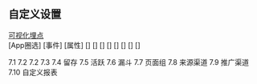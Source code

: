 ## 自定义设置
[可视化埋点](http://docs.shujike.com/自定义设置/可视化埋点.html)  
[App圈选]
[事件]
[属性]
[]
[]
[]
[]
[]
[]
[]
[]








7.1 
7.2 
7.2 
7.3 
7.4 留存
7.5 活跃
7.6 漏斗
7.7 页面组
7.8 来源渠道
7.9 推广渠道
7.10 自定义报表
